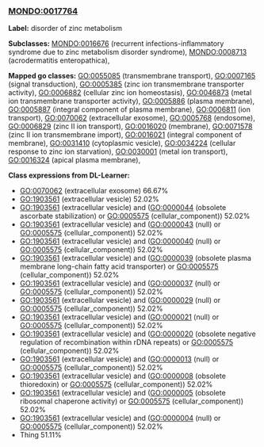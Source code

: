 
### [MONDO:0017764](http://purl.obolibrary.org/obo/MONDO_0017764)
**Label:** disorder of zinc metabolism

**Subclasses:** [MONDO:0016676](http://purl.obolibrary.org/obo/MONDO_0016676) (recurrent infections-inflammatory syndrome due to zinc metabolism disorder syndrome), [MONDO:0008713](http://purl.obolibrary.org/obo/MONDO_0008713) (acrodermatitis enteropathica), 

**Mapped go classes:** [GO:0055085](http://purl.obolibrary.org/obo/GO_0055085) (transmembrane transport), [GO:0007165](http://purl.obolibrary.org/obo/GO_0007165) (signal transduction), [GO:0005385](http://purl.obolibrary.org/obo/GO_0005385) (zinc ion transmembrane transporter activity), [GO:0006882](http://purl.obolibrary.org/obo/GO_0006882) (cellular zinc ion homeostasis), [GO:0046873](http://purl.obolibrary.org/obo/GO_0046873) (metal ion transmembrane transporter activity), [GO:0005886](http://purl.obolibrary.org/obo/GO_0005886) (plasma membrane), [GO:0005887](http://purl.obolibrary.org/obo/GO_0005887) (integral component of plasma membrane), [GO:0006811](http://purl.obolibrary.org/obo/GO_0006811) (ion transport), [GO:0070062](http://purl.obolibrary.org/obo/GO_0070062) (extracellular exosome), [GO:0005768](http://purl.obolibrary.org/obo/GO_0005768) (endosome), [GO:0006829](http://purl.obolibrary.org/obo/GO_0006829) (zinc II ion transport), [GO:0016020](http://purl.obolibrary.org/obo/GO_0016020) (membrane), [GO:0071578](http://purl.obolibrary.org/obo/GO_0071578) (zinc II ion transmembrane import), [GO:0016021](http://purl.obolibrary.org/obo/GO_0016021) (integral component of membrane), [GO:0031410](http://purl.obolibrary.org/obo/GO_0031410) (cytoplasmic vesicle), [GO:0034224](http://purl.obolibrary.org/obo/GO_0034224) (cellular response to zinc ion starvation), [GO:0030001](http://purl.obolibrary.org/obo/GO_0030001) (metal ion transport), [GO:0016324](http://purl.obolibrary.org/obo/GO_0016324) (apical plasma membrane), 

**Class expressions from DL-Learner:**

- [GO:0070062](http://purl.obolibrary.org/obo/GO_0070062) (extracellular exosome) 66.67%
- [GO:1903561](http://purl.obolibrary.org/obo/GO_1903561) (extracellular vesicle) 52.02%
- [GO:1903561](http://purl.obolibrary.org/obo/GO_1903561) (extracellular vesicle) and ([GO:0000044](http://purl.obolibrary.org/obo/GO_0000044) (obsolete ascorbate stabilization) or [GO:0005575](http://purl.obolibrary.org/obo/GO_0005575) (cellular_component)) 52.02%
- [GO:1903561](http://purl.obolibrary.org/obo/GO_1903561) (extracellular vesicle) and ([GO:0000043](http://purl.obolibrary.org/obo/GO_0000043) (null) or [GO:0005575](http://purl.obolibrary.org/obo/GO_0005575) (cellular_component)) 52.02%
- [GO:1903561](http://purl.obolibrary.org/obo/GO_1903561) (extracellular vesicle) and ([GO:0000040](http://purl.obolibrary.org/obo/GO_0000040) (null) or [GO:0005575](http://purl.obolibrary.org/obo/GO_0005575) (cellular_component)) 52.02%
- [GO:1903561](http://purl.obolibrary.org/obo/GO_1903561) (extracellular vesicle) and ([GO:0000039](http://purl.obolibrary.org/obo/GO_0000039) (obsolete plasma membrane long-chain fatty acid transporter) or [GO:0005575](http://purl.obolibrary.org/obo/GO_0005575) (cellular_component)) 52.02%
- [GO:1903561](http://purl.obolibrary.org/obo/GO_1903561) (extracellular vesicle) and ([GO:0000037](http://purl.obolibrary.org/obo/GO_0000037) (null) or [GO:0005575](http://purl.obolibrary.org/obo/GO_0005575) (cellular_component)) 52.02%
- [GO:1903561](http://purl.obolibrary.org/obo/GO_1903561) (extracellular vesicle) and ([GO:0000029](http://purl.obolibrary.org/obo/GO_0000029) (null) or [GO:0005575](http://purl.obolibrary.org/obo/GO_0005575) (cellular_component)) 52.02%
- [GO:1903561](http://purl.obolibrary.org/obo/GO_1903561) (extracellular vesicle) and ([GO:0000021](http://purl.obolibrary.org/obo/GO_0000021) (null) or [GO:0005575](http://purl.obolibrary.org/obo/GO_0005575) (cellular_component)) 52.02%
- [GO:1903561](http://purl.obolibrary.org/obo/GO_1903561) (extracellular vesicle) and ([GO:0000020](http://purl.obolibrary.org/obo/GO_0000020) (obsolete negative regulation of recombination within rDNA repeats) or [GO:0005575](http://purl.obolibrary.org/obo/GO_0005575) (cellular_component)) 52.02%
- [GO:1903561](http://purl.obolibrary.org/obo/GO_1903561) (extracellular vesicle) and ([GO:0000013](http://purl.obolibrary.org/obo/GO_0000013) (null) or [GO:0005575](http://purl.obolibrary.org/obo/GO_0005575) (cellular_component)) 52.02%
- [GO:1903561](http://purl.obolibrary.org/obo/GO_1903561) (extracellular vesicle) and ([GO:0000008](http://purl.obolibrary.org/obo/GO_0000008) (obsolete thioredoxin) or [GO:0005575](http://purl.obolibrary.org/obo/GO_0005575) (cellular_component)) 52.02%
- [GO:1903561](http://purl.obolibrary.org/obo/GO_1903561) (extracellular vesicle) and ([GO:0000005](http://purl.obolibrary.org/obo/GO_0000005) (obsolete ribosomal chaperone activity) or [GO:0005575](http://purl.obolibrary.org/obo/GO_0005575) (cellular_component)) 52.02%
- [GO:1903561](http://purl.obolibrary.org/obo/GO_1903561) (extracellular vesicle) and ([GO:0000004](http://purl.obolibrary.org/obo/GO_0000004) (null) or [GO:0005575](http://purl.obolibrary.org/obo/GO_0005575) (cellular_component)) 52.02%
- Thing 51.11%


